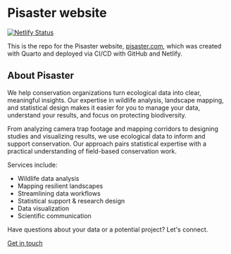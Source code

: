 # Pisaster website

[![Netlify Status](https://api.netlify.com/api/v1/badges/9b8a0970-12c1-43da-9e34-7793383daf64/deploy-status)](https://app.netlify.com/projects/pisaster/deploys)

This is the repo for the Pisaster website, [pisaster.com](pisaster.com), which was created with Quarto and deployed via CI/CD with GitHub and Netlify.

## About Pisaster
We help conservation organizations turn ecological data into clear, meaningful insights. Our expertise in wildlife analysis, landscape mapping, and statistical design makes it easier for you to manage your data, understand your results, and focus on protecting biodiversity.

From analyzing camera trap footage and mapping corridors to designing studies and visualizing results, we use ecological data to inform and support conservation. Our approach pairs statistical expertise with a practical understanding of field-based conservation work.

Services include:

-   Wildlife data analysis
-   Mapping resilient landscapes
-   Streamlining data workflows
-   Statistical support & research design
-   Data visualization
-   Scientific communication

Have questions about your data or a potential project? Let's connect.

<a class="button-yellow" href="mailto:hello@pisaster.com?subject=Website%20inquiry">Get in touch<i class="fa-regular fa-envelope fa-xl"></i>
</a>

